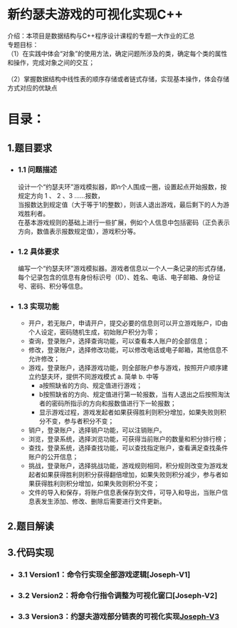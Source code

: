 # 新约瑟夫游戏的可视化实现C++
介绍：本项目是数据结构与C++程序设计课程的专题一大作业的汇总<br/>
专题目标：<br />
	（1）在实践中体会“对象”的使用方法，确定问题所涉及的类，确定每个类的属性和操作，完成对象之间的交互；<br />	
 	（2）掌握数据结构中线性表的顺序存储或者链式存储，实现基本操作，体会存储方式对应的优缺点<br />
# 目录：
## 1.题目要求
- ### 	 1.1 问题描述
	 设计一个“约瑟夫环”游戏模拟器，即n个人围成一圈，设置起点开始报数，按规定方向 1 、 2 、3 ......报数，<br />
	 当报数达到规定值（大于等于1的整数），则该人退出游戏，最后剩下的人为游戏胜利者。<br />
	 在基本游戏规则的基础上进行一些扩展，例如个人信息中包括密码（正负表示方向，数值表示报数规定值），游戏积分等。<br />
- ### 	 1.2 具体要求
	 编写一个“约瑟夫环”游戏模拟器。游戏者信息以一个人一条记录的形式存储，<br />
	 每个记录包含的信息有身份标识号（ID）、姓名、电话、电子邮箱、身份证号、密码、积分等信息。<br />
- ### 	 1.3 实现功能
	- 开户，若无账户，申请开户，提交必要的信息则可以开立游戏账户，ID由个人设定，密码随机生成，初始账户积分为零；
	- 查询，登录账户，选择查询功能，可以查看本人账户的全部信息；
	- 修改，登录账户，选择修改功能，可以修改电话或电子邮箱，其他信息不允许修改；
	- 游戏，登录账户，选择游戏功能，则全部账户参与游戏，按照开户顺序建立约瑟夫环，提供不同游戏模式 a. 简单 b. 中等 
		- a按照缺省的方向、规定值进行游戏；
		- b按照缺省的方向、规定值进行第一轮报数，当有人退出之后按照淘汰者的密码所指示的方向和报数值进行下一轮报数；
   	 	- 显示游戏过程，游戏发起者如果获得胜利则积分增加，如果失败则积分不变，参与者积分不变；
	- 销户，登录账户，选择销户功能，可以注销账户。
	- 浏览，登录系统，选择浏览功能，可获得当前账户的数量和积分排行榜；
	- 查找，登录系统，选择查找功能，可以查找指定账户，查看满足查找条件账户的公开信息；
	- 挑战，登录账户，选择挑战功能，游戏规则相同，积分规则改变为游戏发起者如果获得胜利则积分获得翻倍增加，如果失败则积分减少，参与者如果获得胜利则积分增加，如果失败则积分不变；
	- 文件的导入和保存，将账户信息表保存到文件，可导入和导出，当账户信息表发生添加、修改、删除后需要进行文件更新。
## 2.题目解读
## 3.代码实现
- ###  3.1 Version1：命令行实现全部游戏逻辑[Joseph-V1]
- ###  3.2 Version2：将命令行指令调整为可视化窗口[Joseph-V2]
- ###  3.3 Version3：约瑟夫游戏部分链表的可视化实现[Joseph-V3](C:\Users\22458\Source\Repos\zt1_Joseph\zt1_Joseph\Joseph-V1)


